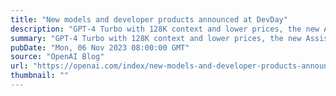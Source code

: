 ```yaml
---
title: "New models and developer products announced at DevDay"
description: "GPT-4 Turbo with 128K context and lower prices, the new Assistants API, GPT-4 Turbo with Vision, DALL·E 3 API, and more."
summary: "GPT-4 Turbo with 128K context and lower prices, the new Assistants API, GPT-4 Turbo with Vision, DALL·E 3 API, and more."
pubDate: "Mon, 06 Nov 2023 08:00:00 GMT"
source: "OpenAI Blog"
url: "https://openai.com/index/new-models-and-developer-products-announced-at-devday"
thumbnail: ""
---
```


